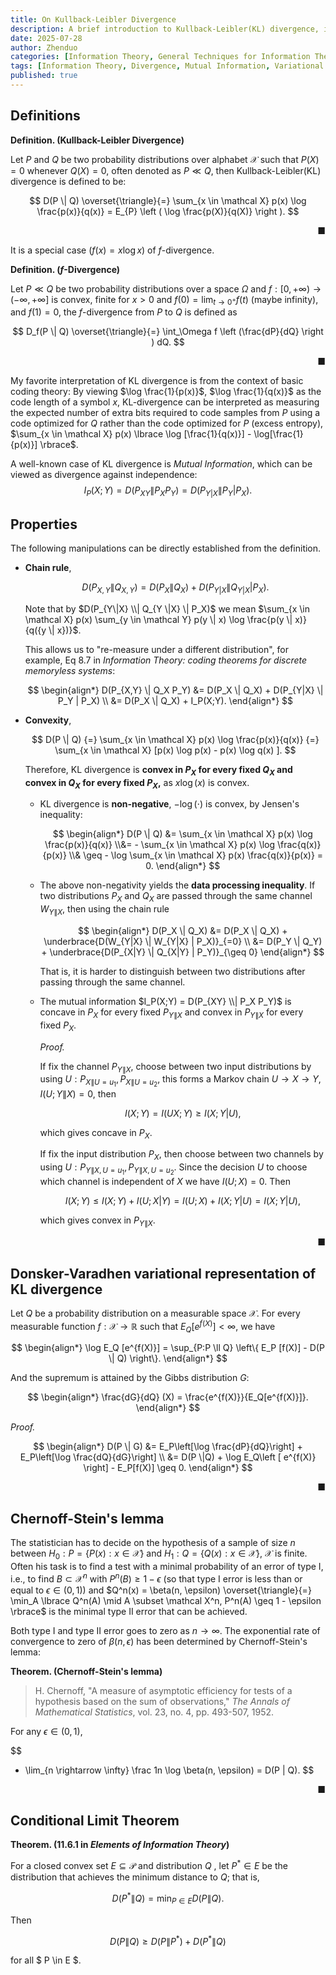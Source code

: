 ```yaml
---
title: On Kullback-Leibler Divergence
description: A brief introduction to Kullback-Leibler(KL) divergence, its properties and applications.
date: 2025-07-28
author: Zhenduo
categories: [Information Theory, General Techniques for Information Theory]
tags: [Information Theory, Divergence, Mutual Information, Variational Representation]
published: true
---
```

## Definitions

**Definition. (Kullback-Leibler Divergence)** 

Let $P$ and $Q$ be two probability distributions over alphabet $\mathcal X$ such that $P(X) = 0$ whenever $Q(X) = 0$, often denoted as $P \ll Q$, then Kullback-Leibler(KL) divergence is defined to be:

$$
D(P \| Q) \overset{\triangle}{=} \sum_{x \in \mathcal X} p(x) \log \frac{p(x)}{q(x)} = E_{P} \left ( \log \frac{p(X)}{q(X)} \right ).
$$

&nbsp;<span style="float: right;">■</span>

It is a special case $(f(x) = x\log x)$ of $f$-divergence.

**Definition. ($f$-Divergence)** 

Let $P \ll Q$ be two probability distributions over a space $\Omega$ and $f: [0, +\infty) \rightarrow(-\infty, +\infty]$ is convex, finite for $x>0$ and $f(0) = \lim_{t \rightarrow 0^+}f(t)$ (maybe infinity), and $f(1) = 0$, the $f$-divergence from $P$ to $Q$ is defined as 

$$
D_f(P \| Q) \overset{\triangle}{=} \int_\Omega f \left (\frac{dP}{dQ} \right ) dQ.
$$

&nbsp;<span style="float: right;">■</span>

My favorite interpretation of KL divergence is from the context of basic coding theory: By viewing $\log \frac{1}{p(x)}$, $\log \frac{1}{q(x)}$ as the code length of a symbol $x$, KL-divergence can be interpreted as measuring the expected number of extra bits required to code samples from $P$ using a code optimized for $Q$ rather than the code optimized for $P$ (excess entropy), $\sum_{x \in \mathcal X} p(x) \lbrace \log [\frac{1}{q(x)}] - \log[\frac{1}{p(x)}] \rbrace$.

A well-known case of KL divergence is *Mutual Information*, which can be viewed as divergence against independence:
$$
I_P(X;Y) = D(P_{XY} \| P_X P_Y) = D(P_{Y|X} \| P_Y | P_X).
$$

## Properties

The following manipulations can be directly established from the definition.

- **Chain rule**, 

    $$
    D(P_{X,Y} \| Q_{X,Y}) = D(P_{X} \| Q_{X}) + D(P_{Y|X} \| Q_{Y|X} | P_X).
    $$

    Note that by $D(P_{Y\|X} \\| Q_{Y \|X} \| P_X)$ we mean $\sum_{x \in \mathcal X} p(x) \sum_{y \in \mathcal Y} p(y \| x) \log \frac{p(y \| x)}{q({y \| x})}$.

    This allows us to "re-measure under a different distribution", for example, 
    Eq 8.7 in *Information Theory: coding theorems for discrete memoryless systems*:

    $$
    \begin{align*}
    D(P_{X,Y} \| Q_X P_Y) &= D(P_X \| Q_X) + D(P_{Y|X} \| P_Y | P_X) \\
    &= D(P_X \| Q_X)  + I_P(X;Y).
    \end{align*}
    $$

- **Convexity**,

    $$
    D(P \| Q) {=} \sum_{x \in \mathcal X} p(x) \log \frac{p(x)}{q(x)} {=} \sum_{x \in \mathcal X} [p(x) \log p(x) - p(x) \log q(x) ].
    $$

    Therefore, KL divergence is **convex in $P_X$ for every fixed $Q_X$ and convex in $Q_X$ for every fixed $P_X$,** as $x \log(x)$ is convex.

    - KL divergence is **non-negative**, $-\log(\cdot)$ is convex, by Jensen's inequality:

        $$
        \begin{align*}
        D(P \| Q) &= \sum_{x \in \mathcal X} p(x) \log \frac{p(x)}{q(x)}
        \\&= - \sum_{x \in \mathcal X} p(x) \log \frac{q(x)}{p(x)}
        \\& \geq -  \log \sum_{x \in \mathcal X} p(x) \frac{q(x)}{p(x)} = 0.
        \end{align*}
        $$

    - The above non-negativity yields the **data processing inequality**. If two distributions $P_X$ and $Q_X$ are passed through the same channel $W_{Y\|X}$, then using the chain rule

        $$
        \begin{align*}
        D(P_X \| Q_X) &= D(P_X \| Q_X) + \underbrace{D(W_{Y|X} \| W_{Y|X} | P_X)}_{=0} \\
        &= D(P_Y \| Q_Y) + \underbrace{D(P_{X|Y} \| Q_{X|Y} | P_Y)}_{\geq 0} 
        \end{align*}
        $$

        That is, it is harder to distinguish between two distributions after passing through the same channel.

    - The mutual information $I_P(X;Y) = D(P_{XY} \\| P_X P_Y)$ is concave in $P_X$ for every fixed $P_{Y\|X}$ and convex in $P_{Y \| X}$ for every fixed $P_X$.

        *Proof.*

        If fix the channel $P_{Y\|X}$, choose between two input distributions by using $U: P_{X\|U=u_1}, P_{X\|U=u_2}$, this forms a Markov chain $U \rightarrow X \rightarrow Y$, $I(U;Y \| X) = 0$, then

        $$
        I(X;Y) = I(UX;Y) \geq I(X;Y|U),
        $$

        which gives concave in $P_X$.

        If fix the input distribution $P_X$, then choose between two channels by using $U: P_{Y\|X, U=u_1}, P_{Y\|X, U = u_2}$. Since the decision $U$ to choose which channel is independent of $X$ we have $I(U;X) = 0$. Then

        $$
        I(X; Y) \leq I(X;Y) + I(U;X|Y) = I(U;X) + I(X;Y|U) = I(X;Y|U),
        $$

        which gives convex in $P_{Y\| X}$.

    &nbsp;<span style="float: right;">■</span>

## **Donsker-Varadhen variational representation of KL divergence**

Let $Q$ be a probability distribution on a measurable space $\mathcal X$. For every measurable function $f : \mathcal X \rightarrow \mathbb R$ such that $E_Q[e^{f(X)}] < \infty$, we have 

$$
\begin{align*}
    \log E_Q [e^{f(X)}] = \sup_{P:P \ll Q} \left\{ E_P [f(X)] - D(P \| Q) \right\}.
\end{align*}
$$

And the supremum is attained by the Gibbs distribution $G$:

$$
\begin{align*}
    \frac{dG}{dQ} (X) = \frac{e^{f(X)}}{E_Q[e^{f(X)}]}.
\end{align*}
$$

*Proof.*

$$
\begin{align*}
    D(P \| G) &= E_P\left[\log \frac{dP}{dQ}\right] + E_P\left[\log \frac{dQ}{dG}\right] \\
    &= D(P \|Q) + \log E_Q\left [ e^{f(X)} \right] - E_P[f(X)] \geq 0.
\end{align*}
$$

&nbsp;<span style="float: right;">■</span>

## Chernoff-Stein's lemma

The statistician has to decide on the hypothesis of a sample of size $n$ between $H_0: P = \lbrace P(x): {x \in \mathcal X} \rbrace$ and $H_1: Q = \lbrace Q(x): x \in \mathcal X \rbrace$, $\mathcal X$ is finite. Often his task is to find a test with a minimal probability of an error of type I, i.e., to find $B \subset \mathcal X^n$ with $P^n(B) \geq 1 - \epsilon$ (so that type I error is less than or equal to $\epsilon \in (0,1)$) and $Q^n(x) = \beta(n, \epsilon) \overset{\triangle}{=} \min_A \lbrace Q^n(A) \mid A \subset \mathcal X^n, P^n(A) \geq 1 - \epsilon \rbrace$ is the minimal type II error that can be achieved.

Both type I and type II error goes to zero as $n \rightarrow \infty$. The exponential rate of convergence to zero of $\beta(n, \epsilon)$ has been determined by Chernoff-Stein's lemma:

**Theorem. (Chernoff-Stein's lemma)**
> H. Chernoff, "A measure of asymptotic efficiency for tests of a hypothesis based on the sum of observations," *The Annals of Mathematical Statistics*, vol. 23, no. 4, pp. 493-507, 1952.

For any $\epsilon \in (0,1)$,

$$
- \lim_{n \rightarrow \infty} \frac 1n \log \beta(n, \epsilon) = D(P \| Q).
$$

&nbsp;<span style="float: right;">■</span>

## Conditional Limit Theorem



**Theorem. (11.6.1 in *Elements of Information Theory*)**

For a closed convex set $E \subseteq \mathcal P$  and distribution $Q$ , let $P^* \in E$  be the distribution that achieves the minimum distance to $Q$; that is,

$$
D(P^* \| Q) = \min_{P \in E} D(P \| Q).
$$

Then

$$
D(P \| Q) \geq D(P \| P^*) + D(P^* \| Q)
$$

for all $ P \in E $.


 <!-- TODO: approx KL with pmf contains 0 and with efficiency -->


 

